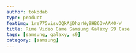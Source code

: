 ```yaml
---
author: tokodab
type: product
featimg: 1re775visvOQkAjDhzrWy9HB63vAAK0-W
title: Rime Video Game Samsung Galaxy S9 Case
tags: [samsung, galaxy, s9]
category: [samsung]
---
```

